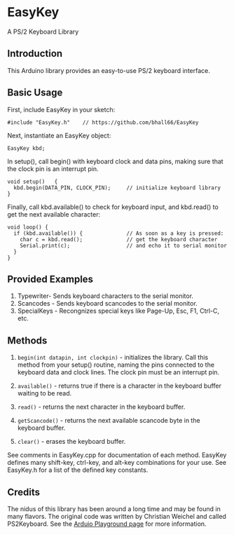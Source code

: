 # EasyKey
 A PS/2 Keyboard Library

## Introduction
 
This Arduino library provides an easy-to-use PS/2 keyboard interface.

## Basic Usage

First, include EasyKey in your sketch:

```
#include "EasyKey.h"    // https://github.com/bhall66/EasyKey
```

Next, instantiate an EasyKey object:

```
EasyKey kbd;                           
```

In setup(), call begin() with keyboard clock and data pins, making sure that the clock pin is an interrupt pin.

```
void setup()   {     
  kbd.begin(DATA_PIN, CLOCK_PIN);     // initialize keyboard library          
}
```

Finally, call kbd.available() to check for keyboard input, and kbd.read() to get the next available character:

```
void loop() { 
  if (kbd.available()) {              // As soon as a key is pressed:
    char c = kbd.read();              // get the keyboard character
    Serial.print(c);                  // and echo it to serial monitor
  }
}
```

## Provided Examples

1. Typewriter- Sends keyboard characters to the serial monitor.
2. Scancodes - Sends keyboard scancodes to the serial monitor.
3. SpecialKeys - Recongnizes special keys like Page-Up, Esc, F1, Ctrl-C, etc.


## Methods

1. `begin(int datapin, int clockpin)` - initializes the library.  Call this method from your setup() routine, naming the pins connected to the keyboard data and clock lines.  The clock pin must be an interrupt pin.

2. `available()` - returns true if there is a character in the keyboard buffer waiting to be read.

3. `read()` - returns the next character in the keyboard buffer.

4. `getScancode()` - returns the next available scancode byte in the keyboard buffer.  

5. `clear()` - erases the keyboard buffer.

See comments in EasyKey.cpp for documentation of each method.  EasyKey defines many shift-key, ctrl-key, and alt-key combinations for your use.  See EasyKey.h for a list of the defined key constants.

## Credits

The nidus of this library has been around a long time and may be found in many flavors.  The original code was written by Christian Weichel and called PS2Keyboard.  See the [Arduio Playground page](https://playground.arduino.cc/Main/PS2Keyboard) for more information. 


